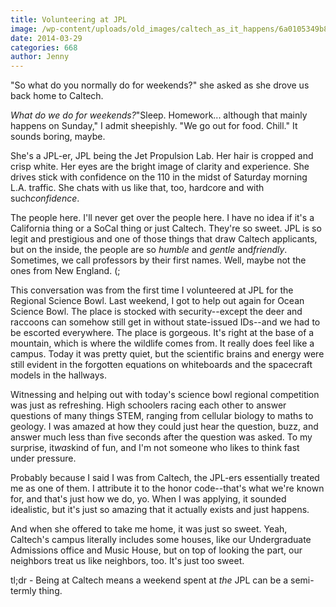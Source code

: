 ```yaml
---
title: Volunteering at JPL
image: /wp-content/uploads/old_images/caltech_as_it_happens/6a0105349b8251970b01a3fcdbe579970b.jpg
date: 2014-03-29
categories: 668
author: Jenny
---
```



"So what do you normally do for weekends?" she asked as she drove us back home to Caltech.

*What do we do for weekends?*"Sleep. Homework... although that mainly happens on Sunday," I admit sheepishly. "We go out for food. Chill." It sounds boring, maybe.

She's a JPL-er, JPL being the Jet Propulsion Lab. Her hair is cropped and crisp white. Her eyes are the bright image of clarity and experience. She drives stick with confidence on the 110 in the midst of Saturday morning L.A. traffic. She chats with us like that, too, hardcore and with such*confidence*.

The people here. I'll never get over the people here. I have no idea if it's a California thing or a SoCal thing or just Caltech. They're so sweet. JPL is so legit and prestigious and one of those things that draw Caltech applicants, but on the inside, the people are so *humble* and *gentle* and*friendly*. Sometimes, we call professors by their first names. Well, maybe not the ones from New England. (;

This conversation was from the first time I volunteered at JPL for the Regional Science Bowl. Last weekend, I got to help out again for Ocean Science Bowl. The place is stocked with security--except the deer and raccoons can somehow still get in without state-issued IDs--and we had to be escorted everywhere. The place is gorgeous. It's right at the base of a mountain, which is where the wildlife comes from. It really does feel like a campus. Today it was pretty quiet, but the scientific brains and energy were still evident in the forgotten equations on whiteboards and the spacecraft models in the hallways.

Witnessing and helping out with today's science bowl regional competition was just as refreshing. High schoolers racing each other to answer questions of many things STEM, ranging from cellular biology to maths to geology. I was amazed at how they could just hear the question, buzz, and answer much less than five seconds after the question was asked. To my surprise, it*was*kind of fun, and I'm not someone who likes to think fast under pressure.

Probably because I said I was from Caltech, the JPL-ers essentially treated me as one of them. I attribute it to the honor code--that's what we're known for, and that's just how we do, yo. When I was applying, it sounded idealistic, but it's just so amazing that it actually exists and just happens.

And when she offered to take me home, it was just so sweet. Yeah, Caltech's campus literally includes some houses, like our Undergraduate Admissions office and Music House, but on top of looking the part, our neighbors treat us like neighbors, too. It's just too sweet.

tl;dr - Being at Caltech means a weekend spent at *the* JPL can be a semi-termly thing.


